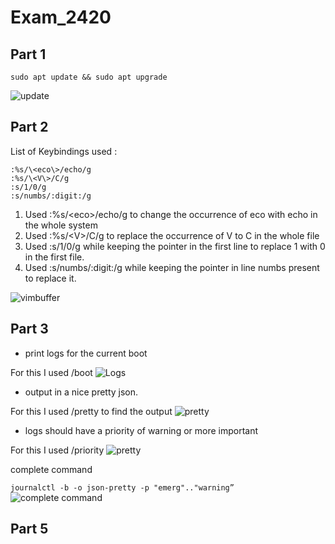 # Exam_2420

## Part 1

```sudo apt update && sudo apt upgrade```

![update](https://github.com/sandeep-kr2001/Exam_2420/blob/main/Images/update.JPG)


## Part 2 

List of Keybindings used :

``` 
:%s/\<eco\>/echo/g
:%s/\<V\>/C/g
:s/1/0/g
:s/numbs/:digit:/g 
``` 

1. Used :%s/\<eco\>/echo/g to change the occurrence of eco with echo in the whole system
2. Used :%s/\<V\>/C/g to replace the occurrence of V to C in the whole file 
3. Used :s/1/0/g while keeping the pointer in the first line to replace 1 with 0 in the first file.
4. Used :s/numbs/:digit:/g while keeping the pointer in line numbs present to replace it.

![vimbuffer](https://github.com/sandeep-kr2001/Exam_2420/blob/main/Images/part2Vimbuffer.JPG)

## Part 3
- print logs for the current boot

For this I used /boot
![Logs](https://github.com/sandeep-kr2001/Exam_2420/blob/main/Images/part3logs.JPG)
- output in a nice pretty json.

For this I used /pretty to find the output
![pretty](https://github.com/sandeep-kr2001/Exam_2420/blob/main/Images/pretty%20json.JPG)
- logs should have a priority of warning or more important

For this I used /priority
![pretty](https://github.com/sandeep-kr2001/Exam_2420/blob/f7d0d7f191c32f164e1d9b77d0b77ac01f2b5619/Images/priority.jfif)

complete command

```journalctl -b -o json-pretty -p "emerg".."warning”```
![complete command](https://github.com/sandeep-kr2001/Exam_2420/blob/main/Images/commplete%20command.JPG)


## Part 5


